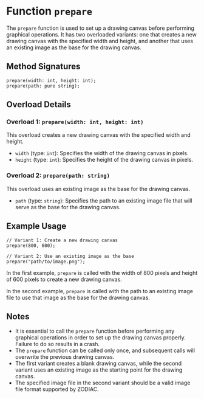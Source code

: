 # Function `prepare`

The `prepare` function is used to set up a drawing canvas before performing graphical operations. It has two overloaded variants: one that creates a new drawing canvas with the specified width and height, and another that uses an existing image as the base for the drawing canvas.

## Method Signatures

```grimoire
prepare(width: int, height: int);
prepare(path: pure string);
```

## Overload Details

### Overload 1: `prepare(width: int, height: int)`

This overload creates a new drawing canvas with the specified width and height.

- `width` (type: `int`): Specifies the width of the drawing canvas in pixels.
- `height` (type: `int`): Specifies the height of the drawing canvas in pixels.

### Overload 2: `prepare(path: string)`

This overload uses an existing image as the base for the drawing canvas.

- `path` (type: `string`): Specifies the path to an existing image file that will serve as the base for the drawing canvas.

## Example Usage

```grimoire
// Variant 1: Create a new drawing canvas
prepare(800, 600);

// Variant 2: Use an existing image as the base
prepare("path/to/image.png");
```

In the first example, `prepare` is called with the width of 800 pixels and height of 600 pixels to create a new drawing canvas.

In the second example, `prepare` is called with the path to an existing image file to use that image as the base for the drawing canvas.

## Notes

- It is essential to call the `prepare` function before performing any graphical operations in order to set up the drawing canvas properly. Failure to do so results in a crash.
- The `prepare` function can be called only once, and subsequent calls will overwrite the previous drawing canvas.
- The first variant creates a blank drawing canvas, while the second variant uses an existing image as the starting point for the drawing canvas.
- The specified image file in the second variant should be a valid image file format supported by ZODIAC.
